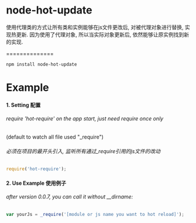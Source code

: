 node-hot-update
=============

使用代理类的方式让所有类和实例能够在js文件更改后, 对被代理对象进行替换, 实现热更新.
因为使用了代理对象, 所以当实际对象更新后, 依然能够让原实例找到新的实现.


==============

    npm install node-hot-update

Example
==============

#### 1. Setting 配置

######  require 'hot-require' on the app start, just need require once only
(default to watch all file used "_require")
###### 必须在项目的最开头引入, 监听所有通过_require引用的js文件的改动
```javascript
require('hot-require');
```


#### 2. Use Example 使用例子

###### after version 0.0.7,  you can call it without __dirname:
```javascript
var yourJs = _require('[module or js name you want to hot reload]');
```